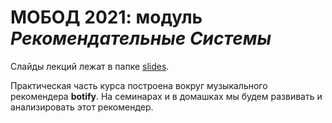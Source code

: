 # МОБОД 2021: модуль _Рекомендательные Системы_

Слайды лекций лежат в папке [slides](slides). 

Практическая часть курса построена вокруг музыкального рекомендера **botify**. 
На семинарах и в домашках мы будем развивать и анализировать этот рекомендер. 

